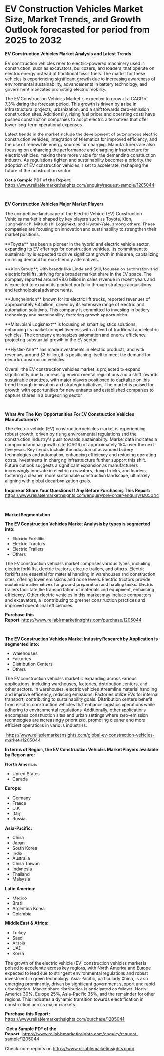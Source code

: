 <p><h1>EV Construction Vehicles Market Size, Market Trends, and Growth Outlook forecasted for period from 2025 to 2032</h1></p><p><strong>EV Construction Vehicles Market Analysis and Latest Trends</strong></p>
<p><p>EV construction vehicles refer to electric-powered machinery used in construction, such as excavators, bulldozers, and loaders, that operate on electric energy instead of traditional fossil fuels. The market for these vehicles is experiencing significant growth due to increasing awareness of environmental sustainability, advancements in battery technology, and government mandates promoting electric mobility. </p><p>The EV Construction Vehicles Market is expected to grow at a CAGR of 7.3% during the forecast period. This growth is driven by a rise in infrastructural projects, urbanization, and a shift towards zero-emission construction sites. Additionally, rising fuel prices and operating costs have pushed construction companies to adopt electric alternatives that offer lower long-term operational expenses.</p><p>Latest trends in the market include the development of autonomous electric construction vehicles, integration of telematics for improved efficiency, and the use of renewable energy sources for charging. Manufacturers are also focusing on enhancing the performance and charging infrastructure for electric vehicles, making them more viable for the demanding construction industry. As regulations tighten and sustainability becomes a priority, the adoption of EV construction vehicles is set to accelerate, reshaping the future of the construction sector.</p></p>
<p><strong>Get a Sample PDF of the Report:&nbsp;</strong> <a href="https://www.reliablemarketinsights.com/enquiry/request-sample/1205044?utm_campaign=2538&utm_medium=2&utm_source=Github&utm_content=ia&utm_term=26032025&utm_id=ev-construction-vehicles">https://www.reliablemarketinsights.com/enquiry/request-sample/1205044</a></p>
<p>&nbsp;</p>
<p><strong>EV Construction Vehicles Major Market Players</strong></p>
<p><p>The competitive landscape of the Electric Vehicle (EV) Construction Vehicles market is shaped by key players such as Toyota, Kion, Jungheinrich, Mitsubishi Logisnext, and Hyster-Yale, among others. These companies are focusing on innovation and sustainability to strengthen their market positions.</p><p>**Toyota** has been a pioneer in the hybrid and electric vehicle sector, expanding its EV offerings for construction vehicles. Its commitment to sustainability is expected to drive significant growth in this area, capitalizing on rising demand for eco-friendly alternatives.</p><p>**Kion Group**, with brands like Linde and Still, focuses on automation and electric forklifts, striving for a broader market share in the EV space. The company reported around €8.6 billion in sales revenue in recent years and is expected to expand its product portfolio through strategic acquisitions and technological advancements.</p><p>**Jungheinrich**, known for its electric lift trucks, reported revenues of approximately €4 billion, driven by its extensive range of electric and automation solutions. This company is committed to investing in battery technology and sustainability, fostering growth opportunities.</p><p>**Mitsubishi Logisnext** is focusing on smart logistics solutions, enhancing its market competitiveness with a blend of traditional and electric vehicles. The company emphasizes automation and energy efficiency, projecting substantial growth in the EV sector.</p><p>**Hyster-Yale** has made investments in electric products, and with revenues around $3 billion, it is positioning itself to meet the demand for electric construction vehicles.</p><p>Overall, the EV construction vehicles market is projected to expand significantly due to increasing environmental regulations and a shift towards sustainable practices, with major players positioned to capitalize on this trend through innovation and strategic initiatives. The market is poised for growth, with opportunities for new entrants and established companies to capture shares in a burgeoning sector.</p></p>
<p>&nbsp;</p>
<p><strong>What Are The Key Opportunities For EV Construction Vehicles Manufacturers?</strong></p>
<p><p>The electric vehicle (EV) construction vehicles market is experiencing robust growth, driven by rising environmental regulations and the construction industry's push towards sustainability. Market data indicates a compound annual growth rate (CAGR) of approximately 15% over the next five years. Key trends include the adoption of advanced battery technologies and automation, enhancing efficiency and reducing operating costs. Investments in charging infrastructure further support this shift. Future outlook suggests a significant expansion as manufacturers increasingly innovate in electric excavators, dump trucks, and loaders, fostering a cleaner, more sustainable construction landscape, ultimately aligning with global decarbonization goals.</p></p>
<p><strong>Inquire or Share Your Questions If Any Before Purchasing This Report:</strong> <a href="https://www.reliablemarketinsights.com/enquiry/pre-order-enquiry/1205044?utm_campaign=2538&utm_medium=2&utm_source=Github&utm_content=ia&utm_term=26032025&utm_id=ev-construction-vehicles">https://www.reliablemarketinsights.com/enquiry/pre-order-enquiry/1205044</a></p>
<p>&nbsp;</p>
<p><strong>Market Segmentation</strong></p>
<p><strong>The EV Construction Vehicles Market Analysis by types is segmented into:</strong></p>
<p><ul><li>Electric Forklifts</li><li>Electric Tractors</li><li>Electric Trailers</li><li>Others</li></ul></p>
<p><p>The EV construction vehicles market comprises various types, including electric forklifts, electric tractors, electric trailers, and others. Electric forklifts are essential for material handling in warehouses and construction sites, offering lower emissions and noise levels. Electric tractors provide sustainable alternatives for ground preparation and hauling tasks. Electric trailers facilitate the transportation of materials and equipment, enhancing efficiency. Other electric vehicles in this market may include compactors and excavators, all contributing to greener construction practices and improved operational efficiencies.</p></p>
<p><strong>Purchase this Report:&nbsp;</strong><a href="https://www.reliablemarketinsights.com/purchase/1205044?utm_campaign=2538&utm_medium=2&utm_source=Github&utm_content=ia&utm_term=26032025&utm_id=ev-construction-vehicles">https://www.reliablemarketinsights.com/purchase/1205044</a></p>
<p>&nbsp;</p>
<p><strong>The EV Construction Vehicles Market Industry Research by Application is segmented into:</strong></p>
<p><ul><li>Warehouses</li><li>Factories</li><li>Distribution Centers</li><li>Others</li></ul></p>
<p><p>The EV construction vehicles market is expanding across various applications, including warehouses, factories, distribution centers, and other sectors. In warehouses, electric vehicles streamline material handling and improve efficiency, reducing emissions. Factories utilize EVs for internal transport, contributing to sustainability goals. Distribution centers benefit from electric construction vehicles that enhance logistics operations while adhering to environmental regulations. Additionally, other applications encompass construction sites and urban settings where zero-emission technologies are increasingly prioritized, promoting cleaner and more efficient operations in various industries.</p></p>
<p><a href="https://www.reliablemarketinsights.com/global-ev-construction-vehicles-market-r1205044?utm_campaign=2538&utm_medium=2&utm_source=Github&utm_content=ia&utm_term=26032025&utm_id=ev-construction-vehicles">&nbsp;https://www.reliablemarketinsights.com/global-ev-construction-vehicles-market-r1205044</a></p>
<p><strong>In terms of Region, the EV Construction Vehicles Market Players available by Region are:</strong></p>
<p>
    <p> <strong> North America: </strong>
        <ul>
            <li>United States</li>
            <li>Canada</li>
        </ul>
        </p> 
    <p> <strong> Europe: </strong>
        <ul>
            <li>Germany</li>
            <li>France</li>
            <li>U.K.</li>
            <li>Italy</li>
            <li>Russia</li>
        </ul>
        </p> 
    <p> <strong> Asia-Pacific: </strong>
        <ul>
            <li>China</li>
            <li>Japan</li>
            <li>South Korea</li>
            <li>India</li>
            <li>Australia</li>
            <li>China Taiwan</li>
            <li>Indonesia</li>
            <li>Thailand</li>
            <li>Malaysia</li>
        </ul>
        </p> 
    <p> <strong> Latin America: </strong>
        <ul>
            <li>Mexico</li>
            <li>Brazil</li>
            <li>Argentina Korea</li>
            <li>Colombia</li>
        </ul>
        </p> 
    <p> <strong> Middle East & Africa: </strong>
        <ul>
            <li>Turkey</li>
            <li>Saudi</li>
            <li>Arabia</li>
            <li>UAE</li>
            <li>Korea</li>
        </ul>
    </p>
    </p>
<p><p>The growth of the electric vehicle (EV) construction vehicles market is poised to accelerate across key regions, with North America and Europe expected to lead due to stringent environmental regulations and robust investment in green technology. Asia-Pacific, particularly China, is also emerging prominently, driven by significant government support and rapid urbanization. Market share distribution is anticipated as follows: North America 30%, Europe 25%, Asia-Pacific 35%, and the remainder for other regions. This indicates a dynamic transition towards electrification in construction across major markets.</p></p>
<p><strong>Purchase this Report: </strong><a href="https://www.reliablemarketinsights.com/purchase/1205044?utm_campaign=2538&utm_medium=2&utm_source=Github&utm_content=ia&utm_term=26032025&utm_id=ev-construction-vehicles">https://www.reliablemarketinsights.com/purchase/1205044</a></p>
<p>&nbsp;<strong>Get a Sample PDF of the Report:&nbsp;&nbsp;</strong><a href="https://www.reliablemarketinsights.com/enquiry/request-sample/1205044?utm_campaign=2538&utm_medium=2&utm_source=Github&utm_content=ia&utm_term=26032025&utm_id=ev-construction-vehicles">https://www.reliablemarketinsights.com/enquiry/request-sample/1205044</a></p>
<p><strong></strong></p>
<p>Check more reports on <a href="https://www.reliablemarketinsights.com/?utm_campaign=2538&utm_medium=2&utm_source=Github&utm_content=ia&utm_term=26032025&utm_id=ev-construction-vehicles">https://www.reliablemarketinsights.com/</a></p>